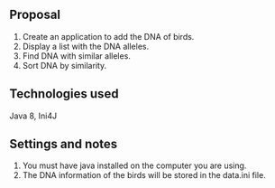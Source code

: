 
Proposal
-----------------------------------------------------------------------------------------
1. Create an application to add the DNA of birds.
2. Display a list with the DNA alleles.
3. Find DNA with similar alleles.
4. Sort DNA by similarity.

Technologies used
-----------------------------------------------------------------------------------------
Java 8, Ini4J

Settings and notes
-----------------------------------------------------------------------------------------
1. You must have java installed on the computer you are using.
2. The DNA information of the birds will be stored in the data.ini file.
